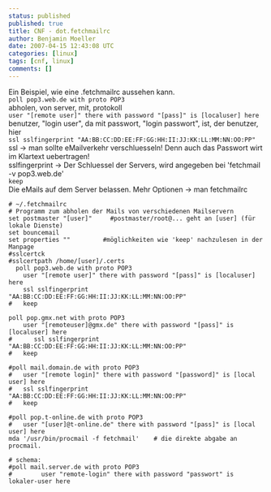 ```yaml
---
status: published
published: true
title: CNF - dot.fetchmailrc
author: Benjamin Moeller
date: 2007-04-15 12:43:08 UTC
categories: [linux]
tags: [cnf, linux]
comments: []
---
```


Ein Beispiel, wie eine .fetchmailrc aussehen kann.  
`poll pop3.web.de with proto POP3`  
abholen, von server, mit, protokoll  
`user "[remote user]" there with password "[pass]" is [localuser] here`  
benutzer, "login user", da mit passwort, "login passwort", ist, der benutzer, hier  
`ssl sslfingerprint "AA:BB:CC:DD:EE:FF:GG:HH:II:JJ:KK:LL:MM:NN:OO:PP"`  
ssl -> man sollte eMailverkehr verschluesseln! Denn auch das Passwort wirt im Klartext uebertragen!  
sslfingerprint -> Der Schluessel der Servers, wird angegeben bei 'fetchmail -v pop3.web.de'  
`keep`  
Die eMails auf dem Server belassen. Mehr Optionen -> man fetchmailrc  

```
# ~/.fetchmailrc
# Programm zum abholen der Mails von verschiedenen Mailservern  
set postmaster "[user]"		#postmaster/root@... geht an [user] (für lokale Dienste)  
set bouncemail  
set properties ""		  #möglichkeiten wie 'keep' nachzulesen in der Manpage  
#sslcertck  
#sslcertpath /home/[user]/.certs  
  poll pop3.web.de with proto POP3  
	user "[remote user]" there with password "[pass]" is [localuser] here  
	ssl sslfingerprint "AA:BB:CC:DD:EE:FF:GG:HH:II:JJ:KK:LL:MM:NN:OO:PP"  
#	keep  

poll pop.gmx.net with proto POP3  
	user "[remoteuser]@gmx.de" there with password "[pass]" is [localuser] here  
#      ssl sslfingerprint "AA:BB:CC:DD:EE:FF:GG:HH:II:JJ:KK:LL:MM:NN:OO:PP"  
#	keep  

#poll mail.domain.de with proto POP3  
#	user "[remote login]" there with password "[password]" is [local user] here  
#	ssl sslfingerprint "AA:BB:CC:DD:EE:FF:GG:HH:II:JJ:KK:LL:MM:NN:OO:PP"  
#	keep

#poll pop.t-online.de with proto POP3  
#	user "[user]@t-online.de" there with password "[pass]" is [local user] here  
mda '/usr/bin/procmail -f fetchmail'	# die direkte abgabe an procmail.  

# schema:  
#poll mail.server.de with proto POP3  
#        user "remote-login" there with password "passwort" is lokaler-user here  

